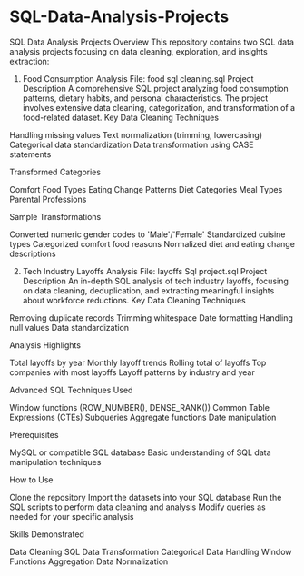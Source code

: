 # SQL-Data-Analysis-Projects
SQL Data Analysis Projects
Overview
This repository contains two SQL data analysis projects focusing on data cleaning, exploration, and insights extraction:
1. Food Consumption Analysis
File: food sql cleaning.sql
Project Description
A comprehensive SQL project analyzing food consumption patterns, dietary habits, and personal characteristics. The project involves extensive data cleaning, categorization, and transformation of a food-related dataset.
Key Data Cleaning Techniques

Handling missing values
Text normalization (trimming, lowercasing)
Categorical data standardization
Data transformation using CASE statements

Transformed Categories

Comfort Food Types
Eating Change Patterns
Diet Categories
Meal Types
Parental Professions

Sample Transformations

Converted numeric gender codes to 'Male'/'Female'
Standardized cuisine types
Categorized comfort food reasons
Normalized diet and eating change descriptions

2. Tech Industry Layoffs Analysis
File: layoffs Sql project.sql
Project Description
An in-depth SQL analysis of tech industry layoffs, focusing on data cleaning, deduplication, and extracting meaningful insights about workforce reductions.
Key Data Cleaning Techniques

Removing duplicate records
Trimming whitespace
Date formatting
Handling null values
Data standardization

Analysis Highlights

Total layoffs by year
Monthly layoff trends
Rolling total of layoffs
Top companies with most layoffs
Layoff patterns by industry and year

Advanced SQL Techniques Used

Window functions (ROW_NUMBER(), DENSE_RANK())
Common Table Expressions (CTEs)
Subqueries
Aggregate functions
Date manipulation

Prerequisites

MySQL or compatible SQL database
Basic understanding of SQL data manipulation techniques

How to Use

Clone the repository
Import the datasets into your SQL database
Run the SQL scripts to perform data cleaning and analysis
Modify queries as needed for your specific analysis

Skills Demonstrated

Data Cleaning
SQL Data Transformation
Categorical Data Handling
Window Functions
Aggregation
Data Normalization
